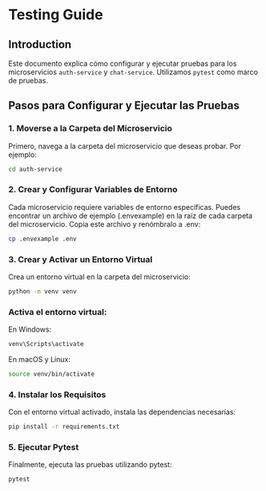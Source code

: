 
# Testing Guide
## Introduction

Este documento explica cómo configurar y ejecutar pruebas para los microservicios `auth-service` y `chat-service`. Utilizamos `pytest` como marco de pruebas.

## Pasos para Configurar y Ejecutar las Pruebas

### 1. Moverse a la Carpeta del Microservicio
Primero, navega a la carpeta del microservicio que deseas probar. Por ejemplo:
```bash
cd auth-service
```

### 2. Crear y Configurar Variables de Entorno
Cada microservicio requiere variables de entorno específicas. Puedes encontrar un archivo de ejemplo (.envexample) en la raíz de cada carpeta del microservicio. Copia este archivo y renómbralo a .env:
```bash
cp .envexample .env
```

### 3. Crear y Activar un Entorno Virtual
Crea un entorno virtual en la carpeta del microservicio:
```bash
python -m venv venv
```

### Activa el entorno virtual:
En Windows:
```bash
venv\Scripts\activate
```

En macOS y Linux:
```bash
source venv/bin/activate
```
### 4. Instalar los Requisitos
Con el entorno virtual activado, instala las dependencias necesarias:
```bash
pip install -r requirements.txt
```
### 5. Ejecutar Pytest
Finalmente, ejecuta las pruebas utilizando pytest:

```bash
pytest
```